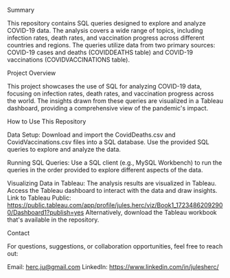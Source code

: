 Summary 

This repository contains SQL queries designed to explore and analyze COVID-19 data. The analysis covers a wide range of topics, including infection rates, death rates, and vaccination progress across different countries and regions. The queries utilize data from two primary sources: COVID-19 cases and deaths (COVIDDEATHS table) and COVID-19 vaccinations (COVIDVACCINATIONS table).

Project Overview

This project showcases the use of SQL for analyzing COVID-19 data, focusing on infection rates, death rates, and vaccination progress across the world. The insights drawn from these queries are visualized in a Tableau dashboard, providing a comprehensive view of the pandemic's impact.

How to Use This Repository

Data Setup:
Download and import the CovidDeaths.csv and CovidVaccinations.csv files into a SQL database.
Use the provided SQL queries to explore and analyze the data.

Running SQL Queries:
Use a SQL client (e.g., MySQL Workbench) to run the queries in the order provided to explore different aspects of the data.

Visualizing Data in Tableau:
The analysis results are visualized in Tableau. Access the Tableau dashboard to interact with the data and draw insights.
Link to Tableau Public: https://public.tableau.com/app/profile/jules.herc/viz/Book1_17234862092900/Dashboard1?publish=yes
Alternatively, download the Tableau workbook that's available in the repository.

Contact

For questions, suggestions, or collaboration opportunities, feel free to reach out:

Email: herc.ju@gmail.com
LinkedIn: https://www.linkedin.com/in/julesherc/
